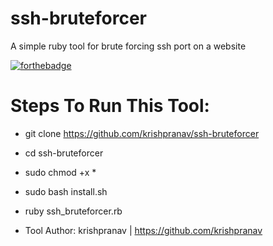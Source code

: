 # ssh-bruteforcer
A simple ruby tool for brute forcing ssh port on a website

[![forthebadge](https://forthebadge.com/images/badges/made-with-ruby.svg)](https://forthebadge.com)

# Steps To Run This Tool:
- git clone https://github.com/krishpranav/ssh-bruteforcer
- cd ssh-bruteforcer
- sudo chmod +x *
- sudo bash install.sh
- ruby ssh_bruteforcer.rb

- Tool Author: krishpranav | https://github.com/krishpranav
